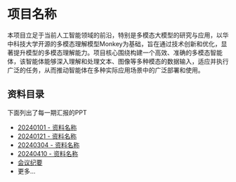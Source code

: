 # 项目名称

本项目立足于当前人工智能领域的前沿，特别是多模态大模型的研究与应用，以华中科技大学开源的多模态理解模型Monkey为基础，旨在通过技术创新和优化，显著提升模型的多模态理解能力。项目核心围绕构建一个高效、准确的多模态智能体，该智能体能够深入理解和处理文本、图像等多种模态的数据输入，适应并执行广泛的任务，从而推动智能体在多种实际应用场景中的广泛部署和使用。

## 资料目录

下面列出了每一期汇报的PPT

- [20240101 - 资料名称](https://pan.baidu.com/s/10nFd9HMV7n6mJwydH-1b3Q?pwd=642l)
- [20240121 - 资料名称](https://pan.baidu.com/s/1RdIkCwF0VX6Z1-OL1Ky0xg?pwd=clpj)
- [20240304 - 资料名称](https://pan.baidu.com/s/1y6vn3mo55jIlWrKlYVeddw?pwd=yaqz)
- [20240410 - 资料名称](https://pan.baidu.com/s/1Blrpjv5m57d7iaBsy6iX6g?pwd=ecc7)
- [会议纪要](https://pan.baidu.com/s/1JAVkdKgKr9bNoBfe0mkGyg?pwd=tvc2)
- 更多...


